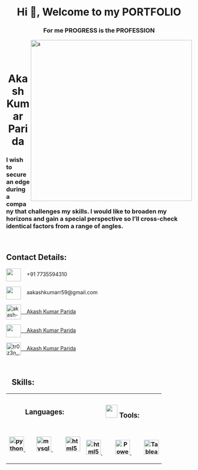 
<h1 align="center">Hi 👋, Welcome to my PORTFOLIO</h1>
<h3 align="center">For me PROGRESS is the PROFESSION</h3>

<img align="right" src="https://i.ibb.co/Q8wRzj3/ak.png" alt="a" width="437px" />

<p>     ‌‌‌‌‎  ‌‎   ‌‎  </p>
<p>     ‌‌‌‌‎  ‌‎   ‌‎  </p>
<h1 align="center">Akash Kumar Parida</h1>
<h3 align="left">I wish to secure an edge during a company that challenges my skills. I would like to broaden my horizons and gain a special perspective so I’ll cross-check identical factors from a range of angles.</h3>
<p>     ‌‌‌‌‎  ‌‎   ‌‎  </p>
<h2 align="left">Contact Details:</h2>
<p align="left">
<a href="https://www.google.com/" target="_blank" rel="noreferrer"></a><img align="center" src="https://img.icons8.com/?size=80&id=NugLL6kLMZot&format=png" alt="" height="35" width="40" />       ‌‌‌‌‎  ‌‎   ‌‎   +91 7735594310 </p>
<p align="left">
<a href="https://gmail.com" target="blank"></a><img align="center" src="https://img.icons8.com/?size=80&id=xLIkjgcmFOsC&format=png" alt="" height="35" width="40" />       ‌‌‌‌‎  ‌‎   ‌‎   aakashkumarr59@gmail.com </p>
<p align="left">
<a href="https://linkedin.com/in/akash-kumar-parida" target="Akash Kumar Parida"><img align="center" src="https://img.icons8.com/?size=64&id=118979&format=png" alt="akash-kumar-parida" height="40" width="40" />       ‌‌‌‌‎  ‌‎   ‌‎  Akash Kumar Parida</a>
 </p>
<p align="left">
<a href="https://github.com/AkashKumarParida" target="Akash Kumar Parida"><img align="center" src="https://img.icons8.com/?size=50&id=12599&format=png" height="35" width="40" />       ‌‌‌‌‎  ‌‎   ‌‎  Akash Kumar Parida</a> </p>
<a href="https://instagram.com/tr0z3n_._ak" target="blank"><img align="center" src="https://img.icons8.com/?size=80&id=NdqqxfTuEK6C&format=png" alt="tr0z3n_._ak" height="35" width="40" />     ‌‌‌‌‎  ‌‎   ‌‎  Akash Kumar Parida </a>

<p>     ‌‌‌‌‎  ‌‎   ‌‎  </p>

<h2 align="left">   ‌‌‌‌‎  ‌‎   ‌‎  Skills:</h2>
<table><tr>
<th><h3 align="center">Languages:</h3>
 <p>     ‌‌‌‌‎  ‌‎   </p>
<p align="left"> 
  <a href="https://www.python.org" target="_blank" rel="noreferrer"> <img src="https://img.icons8.com/?size=48&id=13441&format=png" alt="python" width="40" height="40"/> </a>     ‌‌‌‌‎  ‌‎      ‌‌‌‌‎   ‌‎   ‌‎    ‌‎   ‌‎  
 <a href="https://www.mysql.com/" target="_blank" rel="noreferrer"> <img src="https://img.icons8.com/?size=48&id=9nLaR5KFGjN0&format=png" alt="mysql" width="40" height="40"/> </a>    ‌‌‌‌‎      ‌‌‌‌‎  ‌‎   ‌‎  ‌‎   ‌‎      ‌‌‌‌‎  ‌‎   <a href="https://www.w3.org/html/" target="_blank" rel="noreferrer"> <img src="https://img.icons8.com/?size=48&id=20909&format=png" alt="html5" width="40" height="40"/> </a></p>

</th>
 <th>
 <h3 align="center"><img src="https://img.icons8.com/?size=80&id=DAoPjn2XoTUN&format=png" alt="" width="32" height="35"/>     ‌Tools:</h3>
<p>     ‌‌‌‌‎  ‌‎   ‌‎  </p>

 
 <a href="https://www.https://www.microsoft.com/en-us/microsoft-365/excel" target="_blank" rel="noreferrer"> <img src="https://img.icons8.com/?size=48&id=117561&format=png" alt="html5" width="40" height="40"/> </a>     ‌‌‌‌‎  ‌‎     ‌‌‌‌‎  ‌‎     ‌‌‌‌‎  ‌‎     ‌‎    ‌‎   <a href="https://app.powerbi.com/" target="_blank" rel="noreferrer"> <img src="https://img.icons8.com/?size=48&id=3sGOUDo9nJ4k&format=png" alt="PowerBI" width="40" height="40"/> </a>    ‌‌‌‌‎      ‌‌‌‌‎  ‌‎      ‌‌‌‌‎  ‌‎    ‌‎  ‌‎   ‌‎  <a href="https://www.tableau.com/" target="_blank" rel="noreferrer"> <img src="https://img.icons8.com/?size=48&id=9Kvi1p1F0tUo&format=png" alt="Tableau" width="40" height="40"/> </a> </th>
 </tr>
</table>
